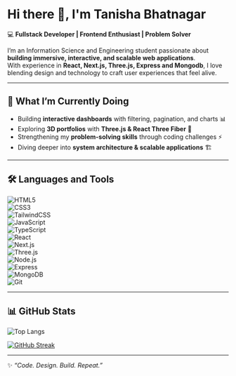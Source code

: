 # Hi there 👋, I'm Tanisha Bhatnagar  

💻 **Fullstack Developer | Frontend Enthusiast | Problem Solver**  

I’m an Information Science and Engineering student passionate about **building immersive, interactive, and scalable web applications**.  
With experience in **React, Next.js, Three.js, Express and Mongodb**, I love blending design and technology to craft user experiences that feel alive.  

---

## 🚀 What I’m Currently Doing
- Building **interactive dashboards** with filtering, pagination, and charts 📊  
- Exploring **3D portfolios** with **Three.js & React Three Fiber** 🌌  
- Strengthening my **problem-solving skills** through coding challenges ⚡  
- Diving deeper into **system architecture & scalable applications** 🏗️  

---

## 🛠️ Languages and Tools
![HTML5](https://img.shields.io/badge/HTML5-E34F26?style=for-the-badge&logo=html5&logoColor=white)  
![CSS3](https://img.shields.io/badge/CSS3-1572B6?style=for-the-badge&logo=css3&logoColor=white)  
![TailwindCSS](https://img.shields.io/badge/TailwindCSS-06B6D4?style=for-the-badge&logo=tailwindcss&logoColor=white)  
![JavaScript](https://img.shields.io/badge/JavaScript-F7DF1E?style=for-the-badge&logo=javascript&logoColor=black)  
![TypeScript](https://img.shields.io/badge/TypeScript-3178C6?style=for-the-badge&logo=typescript&logoColor=white)  
![React](https://img.shields.io/badge/React-20232A?style=for-the-badge&logo=react&logoColor=61DAFB)  
![Next.js](https://img.shields.io/badge/Next.js-000000?style=for-the-badge&logo=next.js&logoColor=white)  
![Three.js](https://img.shields.io/badge/Three.js-black?style=for-the-badge&logo=three.js&logoColor=white)  
![Node.js](https://img.shields.io/badge/Node.js-43853D?style=for-the-badge&logo=node.js&logoColor=white)  
![Express](https://img.shields.io/badge/Express-000000?style=for-the-badge&logo=express&logoColor=white)  
![MongoDB](https://img.shields.io/badge/MongoDB-4EA94B?style=for-the-badge&logo=mongodb&logoColor=white)  
![Git](https://img.shields.io/badge/Git-F05032?style=for-the-badge&logo=git&logoColor=white)  

---

## 📊 GitHub Stats

![Top Langs](https://github-readme-stats.vercel.app/api/top-langs/?username=tanishabhatnagar&layout=compact&theme=radical)  

[![GitHub Streak](https://streak-stats.demolab.com?user=tanisha-bhatnagar&theme=radical&hide_border=true)](https://git.io/streak-stats)

---

✨ *“Code. Design. Build. Repeat.”*
